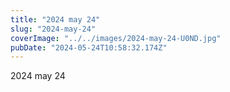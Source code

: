 ```yaml
---
title: "2024 may 24"
slug: "2024-may-24"
coverImage: "../../images/2024-may-24-U0ND.jpg"
pubDate: "2024-05-24T10:58:32.174Z"
---
```


2024 may 24
